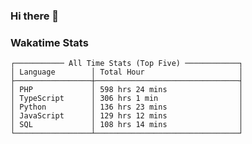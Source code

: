 ### Hi there 👋

<!--
**claserre9/claserre9** is a ✨ _special_ ✨ repository because its `README.md` (this file) appears on your GitHub profile.

Here are some ideas to get you started:

- 🔭 I’m currently working on ...
- 🌱 I’m currently learning ...
- 👯 I’m looking to collaborate on ...
- 🤔 I’m looking for help with ...
- 💬 Ask me about ...
- 📫 How to reach me: ...
- 😄 Pronouns: ...
- ⚡ Fun fact: ...
-->

[//]: # (wakatime-stats)


### Wakatime Stats
```
┌─────────── All Time Stats (Top Five) ────────────┐
│ Language        │ Total Hour                     │
├─────────────────┼────────────────────────────────┤
│ PHP             │ 598 hrs 24 mins                │
│ TypeScript      │ 306 hrs 1 min                  │
│ Python          │ 136 hrs 23 mins                │
│ JavaScript      │ 129 hrs 12 mins                │
│ SQL             │ 108 hrs 14 mins                │
└─────────────────┴────────────────────────────────┘
```

[//]: # (end-wakatime-stats)




























